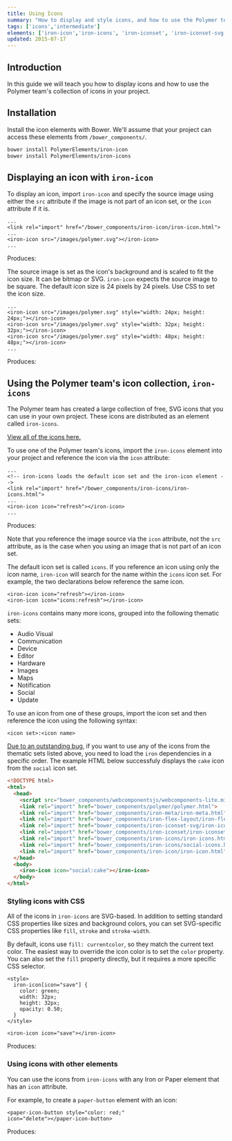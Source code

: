 ```yaml
---
title: Using Icons
summary: "How to display and style icons, and how to use the Polymer team's icon collection in your own project."
tags: ['icons','intermediate']
elements: ['iron-icon','iron-icons', 'iron-iconset', 'iron-iconset-svg']
updated: 2015-07-17
---
```


[//]: # (align docs with videos)
[//]: # (figure out how to display iron-icons, provide a gist?)
[//]: # (delete core-iconset video after aligning with docs)
[//]: # (are ::shadow and /deep/ still supported?)
[//]: # (load dependenices in right order https://github.com/PolymerElements/iron-icon/issues/19)
[//]: # (get SVG icon set example working)
[//]: # (use for displaying icons https://elements.polymer-project.org/elements/iron-icons?view=demo:demo/index.html)
[//]: # (during review, ask about using multiple icon sets, specifying each with namespace syntax)
[//]: # (instead of trying to display inside of document, create working examples with full index.html)
[//]: # (how to style icons embedded in other elements?)
[//]: # (delete video if it mentions iron-iconset*)
[//]: # (color not inheriting on paper-icon-button)


<link rel="import" href="/bower_components/google-youtube/google-youtube.html">

## Introduction



<google-youtube
  video-id="6kkNgVG6LuI"
  autoplay="0"
  rel="0"
  fluid>
</google-youtube>

In this guide we will teach you how to display icons and how to use the 
Polymer team's collection of icons in your project.

## Installation

Install the icon elements with Bower. We'll assume that your project can access 
these elements from `/bower_components/`.

```bash
bower install PolymerElements/iron-icon 
bower install PolymerElements/iron-icons 
```

## Displaying an icon with `iron-icon`

To display an icon, import `iron-icon` and specify the source image using
either the `src` attribute if the image is not part of an icon set,
or the `icon` attribute if it is.

    ...
    <link rel="import" href="/bower_components/iron-icon/iron-icon.html">
    ...
    <iron-icon src="/images/polymer.svg"></iron-icon>
    ...

Produces: 

<iron-icon src="/images/polymer.svg"></iron-icon>

The source image is set as the icon's background and is scaled to fit the icon 
size. It can be bitmap or SVG. `iron-icon` expects the source image to be square.
The default icon size is 24 pixels by 24 pixels. Use CSS to set the icon size.

    ...
    <iron-icon src="/images/polymer.svg" style="width: 24px; height: 24px;"></iron-icon>
    <iron-icon src="/images/polymer.svg" style="width: 32px; height: 32px;"></iron-icon>
    <iron-icon src="/images/polymer.svg" style="width: 48px; height: 48px;"></iron-icon>
    ...

Produces: 

<iron-icon src="/images/polymer.svg" style="width: 24px; height: 24px;"></iron-icon>
<iron-icon src="/images/polymer.svg" style="width: 32px; height: 32px;"></iron-icon>
<iron-icon src="/images/polymer.svg" style="width: 48px; height: 48px;"></iron-icon>

## Using the Polymer team's icon collection, `iron-icons`

The Polymer team has created a large collection of free, SVG icons that 
you can use in your own project. These icons are distributed as an element
called `iron-icons`. 

[View all of the icons here.](https://elements.polymer-project.org/elements/iron-icons?view=demo:demo/index.html)

To use one of the Polymer team's icons, import the `iron-icons` element 
into your project and reference the icon via the `icon` attribute:

    ...
    <!-- iron-icons loads the default icon set and the iron-icon element -->
    <link rel="import" href="/bower_components/iron-icons/iron-icons.html">
    ...
    <iron-icon icon="refresh"></iron-icon>
    ...


Produces:

<iron-icon icon="refresh"></iron-icon>

Note that you reference the image source via the `icon` attribute, not
the `src` attribute, as is the case when you using an image that is not part
of an icon set.

The default icon set is called `icons`. If you reference an icon 
using only the icon name, `iron-icon` will search for the name within 
the `icons` icon set. For example, the two declarations below reference the 
same icon.

    <iron-icon icon="refresh"></iron-icon>
    <iron-icon icon="icons:refresh"></iron-icon>

`iron-icons` contains many more icons, grouped into the following 
thematic sets: 

* Audio Visual
* Communication
* Device
* Editor
* Hardware
* Images
* Maps
* Notification
* Social
* Update

To use an icon from one of these groups, import the icon set and then reference
the icon using the following syntax:

    <icon set>:<icon name>

[Due to an outstanding bug](https://github.com/PolymerElements/iron-icon/issues/19),
 if you want to use any of the icons from the 
thematic sets listed above, you need to load the `iron` dependencies in a specific
order. The example HTML below successfuly displays the `cake` icon from
the `social` icon set.

```html
<!DOCTYPE html>
<html>
  <head>
    <script src="bower_components/webcomponentsjs/webcomponents-lite.min.js"></script>
    <link rel="import" href="bower_components/polymer/polymer.html">
    <link rel="import" href="bower_components/iron-meta/iron-meta.html">
    <link rel="import" href="bower_components/iron-flex-layout/iron-flex-layout.html">
    <link rel="import" href="bower_components/iron-iconset-svg/iron-iconset-svg.html">
    <link rel="import" href="bower_components/iron-iconset/iron-iconset.html">
    <link rel="import" href="bower_components/iron-icons/iron-icons.html">
    <link rel="import" href="bower_components/iron-icons/social-icons.html">
    <link rel="import" href="bower_components/iron-icon/iron-icon.html">
  </head>
  <body>
    <iron-icon icon="social:cake"></iron-icon>
  </body>
</html>
```

### Styling icons with CSS 

All of the icons in `iron-icons` are SVG-based. In addition to setting 
standard CSS properties like sizes and background colors, you can set 
SVG-specific CSS properties like `fill`, `stroke` and `stroke-width`.

By default, icons use `fill: currentcolor`, so they match the current text 
color. The easiest way to override the icon color is to set the 
`color` property. You can also set the `fill` property directly, but it 
requires a more specific CSS selector.

    <style>
      iron-icon[icon="save"] {
        color: green;
        width: 32px;
        height: 32px;
        opacity: 0.50;
      }
    </style>

    <iron-icon icon="save"></iron-icon>

<!-- fill: #9aed00; -->

Produces: 

<style>
  iron-icon[icon="save"] {
    color: green;
    width: 32px;
    height: 32px;
    opacity: 0.50;
  }
</style>

<iron-icon icon="save"></iron-icon>

### Using icons with other elements 

You can use the icons from `iron-icons` with any Iron or Paper element
that has an `icon` attribute.

For example, to create a `paper-button` element with an icon:

    <paper-icon-button style="color: red;" 
    icon="delete"></paper-icon-button>

Produces:

<paper-icon-button style="color: red;" icon="delete"></paper-icon-button>

